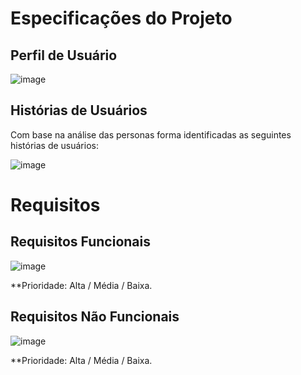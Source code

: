 # Especificações do Projeto

## Perfil de Usuário

![image](https://github.com/ICEI-PUC-Minas-PMV-ADS/pmv-ads-2024-e1-proj-web-t2-ads-e1-grupo3-sabio-guia/assets/166317076/a8bce278-9593-4df5-9825-f0b462da4935)

## Histórias de Usuários
Com base na análise das personas forma identificadas as seguintes histórias de usuários:

![image](https://github.com/ICEI-PUC-Minas-PMV-ADS/pmv-ads-2024-e1-proj-web-t2-ads-e1-grupo3-sabio-guia/assets/166317076/552edbf2-7113-4f45-8dfe-fad92fc1b91c)


# Requisitos

## Requisitos Funcionais

![image](https://github.com/ICEI-PUC-Minas-PMV-ADS/pmv-ads-2024-e1-proj-web-t2-ads-e1-grupo3-sabio-guia/assets/166317076/d0c91a6a-d7bd-4aea-a489-d4b1815f3dd2)

**Prioridade: Alta / Média / Baixa.

## Requisitos Não Funcionais

![image](https://github.com/ICEI-PUC-Minas-PMV-ADS/pmv-ads-2024-e1-proj-web-t2-ads-e1-grupo3-sabio-guia/assets/166317076/7793dbeb-6390-483f-aca5-3d977951e272)

**Prioridade: Alta / Média / Baixa.

